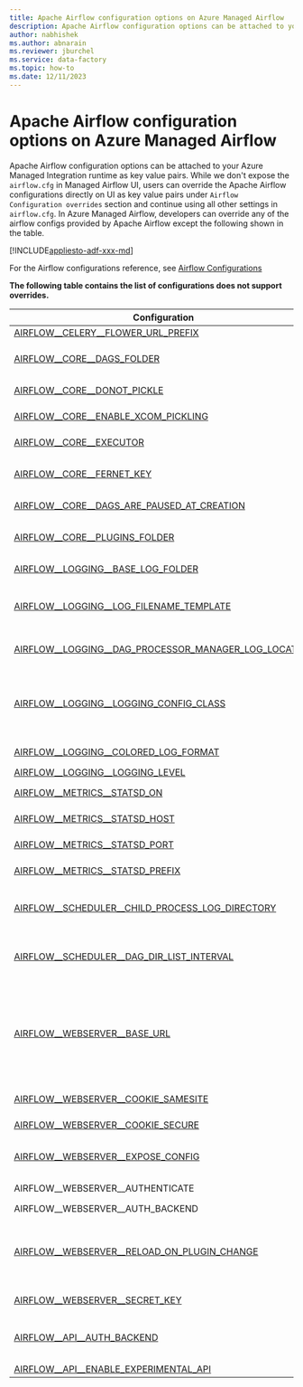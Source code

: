 ```yaml
---
title: Apache Airflow configuration options on Azure Managed Airflow
description: Apache Airflow configuration options can be attached to your Azure Managed Integration Runtimes for Apache Airflow environment as key value pairs
author: nabhishek
ms.author: abnarain
ms.reviewer: jburchel
ms.service: data-factory
ms.topic: how-to
ms.date: 12/11/2023
---
```


# Apache Airflow configuration options on Azure Managed Airflow

Apache Airflow configuration options can be attached to your Azure Managed Integration runtime as key value pairs. While we don't expose the `airflow.cfg` in Managed Airflow UI, users can override the Apache Airflow configurations directly on UI as key value pairs under `Airflow Configuration overrides` section and continue using all other settings in `airflow.cfg`. In Azure Managed Airflow, developers can override any of the airflow configs provided by Apache Airflow except the following shown in the table.

[!INCLUDE[appliesto-adf-xxx-md](includes/appliesto-adf-xxx-md.md)]

For the Airflow configurations reference, see [Airflow Configurations](https://airflow.apache.org/docs/apache-airflow/stable/configurations-ref.html)

**The following table contains the list of configurations does not support overrides.**

|Configuration  |Description  | Default Value
|---------|---------|------|
|[AIRFLOW__CELERY__FLOWER_URL_PREFIX](https://airflow.apache.org/docs/apache-airflow-providers-celery/stable/configurations-ref.html#flower-url-prefix) |The root URL for Flower. |"" |
|[AIRFLOW__CORE__DAGS_FOLDER](https://airflow.apache.org/docs/apache-airflow/stable/configurations-ref.html#dags-folder) |The path of the folder where Airflow pipelines live.|AIRFLOW_DAGS_FOLDER |
|[AIRFLOW__CORE__DONOT_PICKLE](https://airflow.apache.org/docs/apache-airflow/stable/configurations-ref.html#donot-pickle) |Whether to disable pickling dags. |false |
|[AIRFLOW__CORE__ENABLE_XCOM_PICKLING](https://airflow.apache.org/docs/apache-airflow/stable/configurations-ref.html#enable-xcom-pickling) |Whether to enable pickling for xcom. |false |
|[AIRFLOW__CORE__EXECUTOR](https://airflow.apache.org/docs/apache-airflow/stable/configurations-ref.html#executor) |The executor class that airflow should use. |CeleryExecutor |
|[AIRFLOW__CORE__FERNET_KEY](https://airflow.apache.org/docs/apache-airflow/stable/configurations-ref.html#fernet-key) |Secret key to save connection passwords in the db. |AIRFLOW_FERNET_KEY |
|[AIRFLOW__CORE__DAGS_ARE_PAUSED_AT_CREATION](https://airflow.apache.org/docs/apache-airflow/stable/configurations-ref.html#dags-are-paused-at-creation) |Are DAGs paused by default at creation |False |
|[AIRFLOW__CORE__PLUGINS_FOLDER](https://airflow.apache.org/docs/apache-airflow/stable/configurations-ref.html#plugins-folder) |Path to the folder containing Airflow plugins. |AIRFLOW_PLUGINS_FOLDER |
|[AIRFLOW__LOGGING__BASE_LOG_FOLDER](https://airflow.apache.org/docs/apache-airflow/stable/configurations-ref.html#base-log-folder) |The folder where airflow should store its log files.|/opt/airflow/logs |
|[AIRFLOW__LOGGING__LOG_FILENAME_TEMPLATE](https://airflow.apache.org/docs/apache-airflow/stable/configurations-ref.html#log-filename-template) |Formatting for how airflow generates file names/paths for each task run. |{{ ti.dag_id }}/{{ ti.task_id }}/{{ ts }}/{{ try_number }}.log |
|[AIRFLOW__LOGGING__DAG_PROCESSOR_MANAGER_LOG_LOCATION](https://airflow.apache.org/docs/apache-airflow/stable/configurations-ref.html#dag-processor-manager-log-location) |Full path of dag_processor_manager logfile. |/opt/airflow/logs/dag_processor_manager/dag_processor_manager.log |
|[AIRFLOW__LOGGING__LOGGING_CONFIG_CLASS](https://airflow.apache.org/docs/apache-airflow/stable/configurations-ref.html#logging-config-class) |Logging class Specify the class that will specify the logging configuration This class has to be on the python classpath. |log_config.LOGGING_CONFIG |
|[AIRFLOW__LOGGING__COLORED_LOG_FORMAT](https://airflow.apache.org/docs/apache-airflow/stable/configurations-ref.html#colored-log-format) |Log format for when Colored logs is enabled. |[%(asctime)s] {{%(filename)s:%(lineno)d}} %(levelname)s - %(message)s |
|[AIRFLOW__LOGGING__LOGGING_LEVEL](https://airflow.apache.org/docs/apache-airflow/stable/configurations-ref.html#logging-level) |Logging level. |INFO |
|[AIRFLOW__METRICS__STATSD_ON](https://airflow.apache.org/docs/apache-airflow/stable/configurations-ref.html#statsd-on) |Enables sending metrics to StatsD. |True |
|[AIRFLOW__METRICS__STATSD_HOST](https://airflow.apache.org/docs/apache-airflow/stable/configurations-ref.html#statsd-host) |Hostname of the StatsD server. |geneva-services |
|[AIRFLOW__METRICS__STATSD_PORT](https://airflow.apache.org/docs/apache-airflow/stable/configurations-ref.html#statsd-port) |Port number of the StatsD server. |8125 |
|[AIRFLOW__METRICS__STATSD_PREFIX](AIRFLOW__METRICS__STATSD_PREFIX) |Prefix for all Airflow metrics sent to StatsD. |AirflowMetrics|
|[AIRFLOW__SCHEDULER__CHILD_PROCESS_LOG_DIRECTORY](https://airflow.apache.org/docs/apache-airflow/stable/configurations-ref.html#child-process-log-directory) |Path of the directory where the Airflow scheduler will write its child process logs. |/opt/airflow/logs/scheduler |
|[AIRFLOW__SCHEDULER__DAG_DIR_LIST_INTERVAL](https://airflow.apache.org/docs/apache-airflow/stable/configurations-ref.html#dag-dir-list-interval) |How often (in seconds) to scan the DAGs directory for new files. Default to 5 minutes. |5|
|[AIRFLOW__WEBSERVER__BASE_URL](https://airflow.apache.org/docs/apache-airflow/stable/configurations-ref.html#webserver) |The base url of your website as airflow cannot guess what domain or cname you are using. This is used in automated emails that airflow sends to point links to the right web server. |https://localhost:8080 |
|[AIRFLOW__WEBSERVER__COOKIE_SAMESITE](https://airflow.apache.org/docs/apache-airflow/stable/configurations-ref.html#cookie-samesite) |Set samesite policy on session cookie |None |
|[AIRFLOW__WEBSERVER__COOKIE_SECURE](https://airflow.apache.org/docs/apache-airflow/stable/configurations-ref.html#cookie-secure) |Set secure flag on session cookie |True |
|[AIRFLOW__WEBSERVER__EXPOSE_CONFIG](https://airflow.apache.org/docs/apache-airflow/stable/configurations-ref.html#expose-config) |Expose the configuration file in the web server. |False |
|AIRFLOW__WEBSERVER__AUTHENTICATE |Authenticate user to login into Airflow UI. |True |
|AIRFLOW__WEBSERVER__AUTH_BACKEND ||airflow.api.auth.backend.basic_auth |
|[AIRFLOW__WEBSERVER__RELOAD_ON_PLUGIN_CHANGE](https://airflow.apache.org/docs/apache-airflow/stable/configurations-ref.html#reload-on-plugin-change) |If set to True, Airflow will track files in plugins_folder directory. When it detects changes, then reload the gunicorn. |True |
|[AIRFLOW__WEBSERVER__SECRET_KEY](https://airflow.apache.org/docs/apache-airflow/stable/configurations-ref.html#secret-key) |Secret key used to run your flask app. |AIRFLOW_FERNET_KEY |
|[AIRFLOW__API__AUTH_BACKEND](https://airflow.apache.org/docs/apache-airflow/stable/configurations-ref.html#auth-backends) |Comma separated list of auth backends to authenticate users of the API. |airflow.api.auth.backend.basic_auth |
|[AIRFLOW__API__ENABLE_EXPERIMENTAL_API](https://airflow.apache.org/docs/apache-airflow/stable/configurations-ref.html#enable-experimental-api) ||True |
